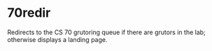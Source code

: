 # 70redir

Redirects to the CS 70 grutoring queue if there are grutors in the lab; otherwise displays a landing page. 
